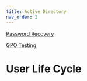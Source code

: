 ```yaml
---
title: Active Directory
nav_order: 2
---
```


[Password Recovery](passwd-recovery.md)

[GPO Testing](gpo-testing.md)


# User Life Cycle

